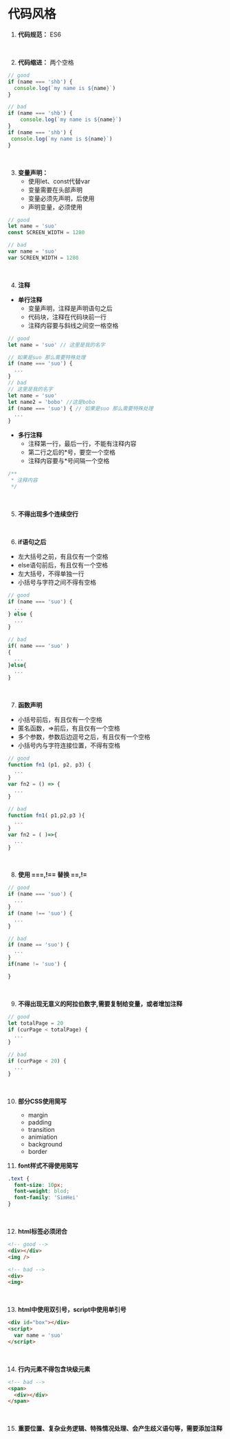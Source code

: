 # 代码风格

1. **代码规范：** ES6
<br />

2. **代码缩进：** 两个空格
```javascript
// good
if (name === 'shb') {
  console.log(`my name is ${name}`)
}

// bad
if (name === 'shb') {
    console.log(`my name is ${name}`)
}
if (name === 'shb') {
 console.log(`my name is ${name}`)
}
```
<br />

3. **变量声明：**
    - 使用let、const代替var
    - 变量需要在头部声明
    - 变量必须先声明，后使用
    - 声明变量，必须使用
```javascript
// good
let name = 'suo'
const SCREEN_WIDTH = 1280

// bad
var name = 'suo'
var SCREEN_WIDTH = 1280
```
<br />

4. **注释**
  - **单行注释**
    + 变量声明，注释是声明语句之后
    + 代码块，注释在代码块前一行
    + 注释内容要与斜线之间空一格空格
```javascript
// good
let name = 'suo' // 这里是我的名字

// 如果是suo 那么需要特殊处理
if (name === 'suo') {
  ...
}
// bad
// 这里是我的名字
let name = 'suo' 
let name2 = 'bobo' //这是bobo
if (name === 'suo') { // 如果是suo 那么需要特殊处理
  ...
}
```
  - **多行注释**
    + 注释第一行，最后一行，不能有注释内容
    + 第二行之后的*号，要空一个空格
    + 注释内容要与*号间隔一个空格
```javascript
/**
 * 注释内容
 */
```
<br />

5. **不得出现多个连续空行**

<br />
 
6. **if语句之后**
  - 左大括号之前，有且仅有一个空格
  - else语句前后，有且仅有一个空格
  - 左大括号，不得单独一行
  - 小括号与字符之间不得有空格
```javascript
// good
if (name === 'suo') {
  ...
} else {
  ...
}

// bad
if( name === 'suo' )
{
  ...
}else{
  ...
}
```
<br />

7. **函数声明**
  - 小括号前后，有且仅有一个空格
  - 匿名函数，=>前后，有且仅有一个空格
  - 多个参数，参数后边逗号之后，有且仅有一个空格
  - 小括号内与字符连接位置，不得有空格
```javascript
// good
function fn1 (p1, p2, p3) {
  ...
}
var fn2 = () => {
  ...
}

// bad
function fn1( p1,p2,p3 ){
  ...
}
var fn2 = ( )=>{
  ...
}
```
<br />

8. **使用 ===,!== 替换 ==,!=**
```javascript
// good
if (name === 'suo') {
  ...
}
if (name !== 'suo') {
  ...
}

// bad
if (name == 'suo') {
  ...
}
if(name != 'suo') {

}
```
<br />

9. **不得出现无意义的阿拉伯数字,需要复制给变量，或者增加注释**
```javascript
// good
let totalPage = 20
if (curPage < totalPage) {
  ...
}

// bad
if (curPage < 20) {
  ...
}
```
<br />

10. **部分CSS使用简写**
    - margin
    - padding
    - transition
    - animiation
    - background
    - border

11. **font样式不得使用简写**
```css
.text {
  font-size: 10px;
  font-weight: blod;
  font-family: 'SimHei'
}
```
<br />

12. **html标签必须闭合**
```html
<!-- good -->
<div></div>
<img />

<!-- bad -->
<div>
<img>
```
<br />

13. **html中使用双引号，script中使用单引号**
```html
<div id="box"></div>
<script>
  var name = 'suo'
</script>
```
<br />

14. **行内元素不得包含块级元素**
```html
<!-- bad -->
<span>
  <div></div>
</span>
```
<br />

15. **重要位置、复杂业务逻辑、特殊情况处理、会产生歧义语句等，需要添加注释**